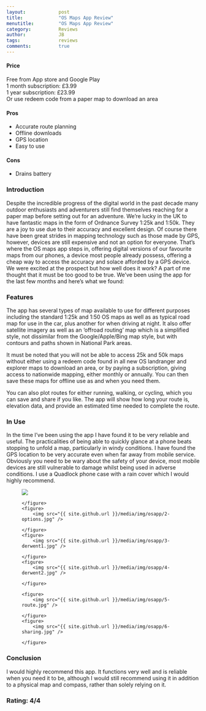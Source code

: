 ```yaml
---
layout:            post
title:             "OS Maps App Review"
menutitle:         "OS Maps App Review"
category:          Reviews
author:            JB
tags:              reviews
comments:          true
---
```


#### Price
Free from App store and Google Play   
1 month subscription: £3.99  
1 year subscription: £23.99  
Or use redeem code from a paper map to download an area  

#### Pros
 - Accurate route planning 
 - Offline downloads
 - GPS location
 - Easy to use

#### Cons
 - Drains battery 

### Introduction

Despite the incredible progress of the digital world in the past decade many outdoor enthusiasts and adventurers still find themselves reaching for a paper map before setting out for an adventure. We’re lucky in the UK to have fantastic maps in the form of Ordnance Survey 1:25k and 1:50k. They are a joy to use due to their accuracy and excellent design. Of course there have been great strides in mapping technology such as those made by GPS, however, devices are still expensive and not an option for everyone. That’s where the OS maps app steps in, offering digital versions of our favourite maps from our phones, a device most people already possess, offering a cheap way to access the accuracy and solace afforded by a GPS device. We were excited at the prospect but how well does it work? A part of me thought that it must be too good to be true. We’ve been using the app for the last few months and here’s what we found:

### Features

The app has several types of map available to use for different purposes including the standard 1:25k and 1:50 OS maps as well as as  typical road map for use in the car, plus another for when driving at night. It also offer satellite imagery as well as an ‘offroad routing’ map which is a simplified style, not dissimilar from the Google/Apple/Bing map style, but with contours and paths shown in National Park areas. 

It must be noted that you will not be able to access 25k and 50k maps without either using a redeem code found in all new OS landranger and explorer maps to download an area, or by paying a subscription, giving access to nationwide mapping, either monthly or annually. You can then save these maps for offline use as and when you need them. 

You can also plot routes for either running, walking, or cycling, which you can save and share if you like. The app will show how long your route is, elevation data, and provide an estimated time needed to complete the route. 

### In Use

In the time I’ve been using the app I have found it to be very reliable and useful. The practicalities of being able to quickly glance at a phone beats stopping to unfold a map, particularly in windy conditions. I have found the GPS location to be very accurate even when far away from mobile service. Obviously you need to be wary about the safety of your device, most mobile devices are still vulnerable to damage whilst being used in adverse conditions. I use a Quadlock phone case with a rain cover which I would highly recommend.

<div class="album">
    <figure>
        <img src="{{ site.github.url }}/media/img/osapp/1-title.jpg" />

    </figure>
    <figure>
        <img src="{{ site.github.url }}/media/img/osapp/2-options.jpg" />

    </figure>
    <figure>
        <img src="{{ site.github.url }}/media/img/osapp/3-derwent1.jpg" />

    </figure>
    <figure>
        <img src="{{ site.github.url }}/media/img/osapp/4-derwent2.jpg" />

    </figure>

    <figure>
        <img src="{{ site.github.url }}/media/img/osapp/5-route.jpg" />

    </figure>
    <figure>
        <img src="{{ site.github.url }}/media/img/osapp/6-sharing.jpg" />

    </figure>

</div>

### Conclusion

I would highly recommend this app. It functions very well and is reliable when you need it to be, although I would still recommend using it in addition to a physical map and compass, rather than solely relying on it.  

### Rating: 4/4
